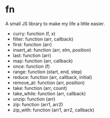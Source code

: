 # fn

A small JS library to make my life a little easier.

- curry: function (f, x)
- filter: function (arr, callback)
- first: function (arr)
- insert_at: function (arr, elm, position)
- last: function (arr)
- map: function (arr, callback)
- once: function (f)
- range: function (start, end, step)
- reduce: function (arr, callback, initial)
- remove_at: function (arr, position)
- take: function (arr, count)
- take_while: function (arr, callback)
- unzip: function (arr)
- zip: function (arr1, arr2)
- zip_with: function (arr1, arr2, callback)
